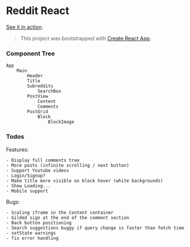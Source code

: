 
# Reddit React

[See it in action](http://reddit-react.s3-website-us-west-2.amazonaws.com/).

> This project was bootstrapped with [Create React App](https://github.com/facebookincubator/create-react-app).


### Component Tree


    App
        Main
            Header
            Title
            Subreddits
                SearchBox
            PostView
                Content
                Comments
            PostGrid
                Block
                    BlockImage

### Todos

Features:

    - Display full comments tree
    - More posts (infinite scrolling / next button)
    - Support Youtube videos
    - Login/Signup?
    - Make title more visible on block hover (white backgrounds)
    - Show Loading...
    - Mobile support

Bugs:

    - Scaling iframe in the Content container
    - Gilded sign at the end of the comment section
    - Back button positioning
    - Search suggestions buggy if query change is faster than fetch time
    - setState warnings
    - fix error handling
